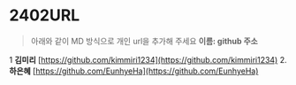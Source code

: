 # 2402URL
> 아래와 같이 MD 방식으로 개인 url을 추가해 주세요
**이름: github 주소**

1 **김미리** [https://github.com/kimmiri1234](https://github.com/kimmiri1234)
2. **하은혜** [https://github.com/EunhyeHa](https://github.com/EunhyeHa)